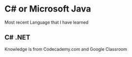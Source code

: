 # C# or Microsoft Java

Most recent Language that I have learned

## C# .NET

Knowledge is from Codecademy.com and Google Classroom

